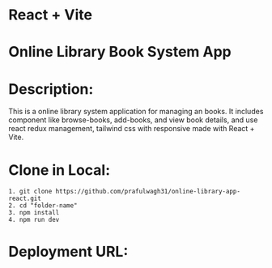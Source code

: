 # React + Vite

# Online Library Book System App

# Description:

This is a online library system application for managing an books. It includes component like browse-books, add-books, and view book details, and use react redux management, tailwind css with responsive made with React + Vite.

# Clone in Local:

    1. git clone https://github.com/prafulwagh31/online-library-app-react.git
    2. cd "folder-name"
    3. npm install
    4. npm run dev

# Deployment URL:
